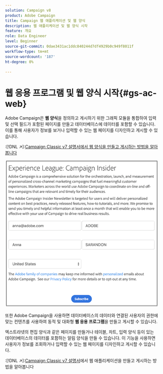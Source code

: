 ```yaml
---
solution: Campaign v8
product: Adobe Campaign
title: Campaign 웹 애플리케이션 및 웹 양식
description: 웹 애플리케이션 및 웹 양식 시작
feature: 개요
role: Data Engineer
level: Beginner
source-git-commit: 0dae3431ac1ddc840244d7df4929b0c949f8011f
workflow-type: tm+mt
source-wordcount: '187'
ht-degree: 0%

---
```


# 웹 응용 프로그램 및 웹 양식 시작{#gs-ac-web}

Adobe Campaign은 **웹 양식**&#x200B;을 정의하고 게시하기 위한 그래픽 모듈을 통합하여 입력 및 선택 필드가 포함된 페이지를 만들고 데이터베이스에 데이터를 포함할 수 있습니다. 이를 통해 사용자가 정보를 보거나 입력할 수 있는 웹 페이지를 디자인하고 게시할 수 있습니다.

:[!DNL :arrow_upper_right:]:[Campaign Classic v7 설명서에서 웹 양식을 만들고 게시하는 방법을 알아봅니다](https://experienceleague.adobe.com/docs/campaign-classic/using/designing-content/web-forms/about-web-forms.html?lang=en#designing-content)

![](assets/sample.png)

또한 Adobe Campaign을 사용하면 데이터베이스의 데이터와 연결된 사용자의 권한에 맞는 컨텐츠를 사용하여 동적 및 대화형 **웹 응용 프로그램**&#x200B;을 만들고 게시할 수 있습니다.

엑스트라넷의 편집 양식과 같은 페이지를 만들거나 테이블, 차트, 입력 양식 등이 있는 데이터베이스의 데이터를 포함하는 알림 양식을 만들 수 있습니다. 이 기능을 사용하면 사용자가 정보를 조회하거나 입력할 수 있는 웹 페이지를 디자인하고 게시할 수 있습니다.

:[!DNL :arrow_upper_right:]:[Campaign Classic v7 설명서](https://experienceleague.adobe.com/docs/campaign-classic/using/designing-content/web-applications/about-web-applications.html?lang=en#designing-content)에서 웹 애플리케이션을 만들고 게시하는 방법을 알아봅니다
